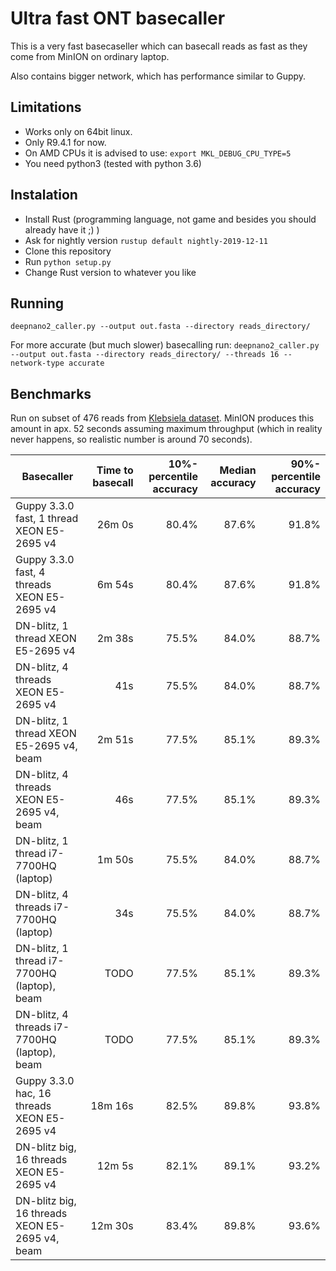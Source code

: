 # Ultra fast ONT basecaller

This is a very fast basecaseller which can basecall reads as fast as they come
from MinION on ordinary laptop.

Also contains bigger network, which has performance similar to Guppy.

## Limitations

* Works only on 64bit linux.
* Only R9.4.1 for now.
* On AMD CPUs it is advised to use: `export MKL_DEBUG_CPU_TYPE=5`
* You need python3 (tested with python 3.6)

## Instalation

* Install Rust (programming language, not game and besides you should already have it ;) )
* Ask for nightly version `rustup default nightly-2019-12-11`
* Clone this repository
* Run `python setup.py`
* Change Rust version to whatever you like

## Running

`deepnano2_caller.py --output out.fasta --directory reads_directory/`

For more accurate (but much slower) basecalling run:
`deepnano2_caller.py --output out.fasta --directory reads_directory/ --threads 16 --network-type accurate`

## Benchmarks

Run on subset of 476 reads from [Klebsiela dataset](https://github.com/rrwick/Basecalling-comparison/tree/95bf07476f61cda79e6971f20f48c6ac83e634b3).
MinION produces this amount in apx. 52 seconds assuming maximum throughput (which in reality never
happens, so realistic number is around 70 seconds).

| Basecaller                                       | Time to basecall | 10%-percentile accuracy | Median accuracy | 90%-percentile accuracy |
|--------------------------------------------------|             ----:|                --------:|            ----:|                 -------:|
| Guppy 3.3.0 fast, 1 thread XEON E5-2695 v4       | 26m 0s           | 80.4%                   | 87.6%           | 91.8%                   |
| Guppy 3.3.0 fast, 4 threads XEON E5-2695 v4      | 6m 54s           | 80.4%                   | 87.6%           | 91.8%                   |
| DN-blitz, 1 thread XEON E5-2695 v4               | 2m 38s           | 75.5%                   | 84.0%           | 88.7%                   |
| DN-blitz, 4 threads XEON E5-2695 v4              | 41s              | 75.5%                   | 84.0%           | 88.7%                   |
| DN-blitz, 1 thread XEON E5-2695 v4, beam         | 2m 51s           | 77.5%                   | 85.1%           | 89.3%                   |
| DN-blitz, 4 threads XEON E5-2695 v4, beam        | 46s              | 77.5%                   | 85.1%           | 89.3%                   |
| DN-blitz, 1 thread i7-7700HQ (laptop)            | 1m 50s           | 75.5%                   | 84.0%           | 88.7%                   |
| DN-blitz, 4 threads i7-7700HQ (laptop)           | 34s              | 75.5%                   | 84.0%           | 88.7%                   |
| DN-blitz, 1 thread i7-7700HQ (laptop), beam      | TODO             | 77.5%                   | 85.1%           | 89.3%                   |
| DN-blitz, 4 threads i7-7700HQ (laptop), beam     | TODO             | 77.5%                   | 85.1%           | 89.3%                   |
| Guppy 3.3.0 hac, 16 threads XEON E5-2695 v4      | 18m 16s          | 82.5%                   | 89.8%           | 93.8%                   |
| DN-blitz big, 16 threads XEON E5-2695 v4         | 12m 5s           | 82.1%                   | 89.1%           | 93.2%                   |
| DN-blitz big, 16 threads XEON E5-2695 v4, beam   | 12m 30s          | 83.4%                   | 89.8%           | 93.6%                   |
